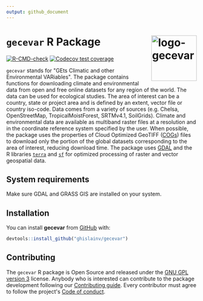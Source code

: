 ```yaml
---
output: github_document
---
```


<!-- README.md is generated from README.Rmd. Please edit that file -->

# `gecevar` R Package <img src="https://ecology.ghislainv.fr/gecevar/logo.svg" align="right" alt="logo-gecevar" width="120" />

[![R-CMD-check](https://github.com/ghislainv/gecevar/workflows/R-CMD-check/badge.svg)](https://github.com/ghislainv/gecevar/actions)
[![Codecov test coverage](https://codecov.io/gh/ghislainv/gecevar/branch/main/graph/badge.svg)](https://app.codecov.io/gh/ghislainv/gecevar?branch=main) 
<!-- [![CRAN Status](https://www.r-pkg.org/badges/version/gecevar)](https://cran.r-project.org/package=gecevar) -->
<!-- [![DOI](https://zenodo.org/badge/DOI/10.5281/zenodo.3253460.svg)](https://doi.org/10.5281/zenodo.3253460) -->
<!-- [![Downloads](https://cranlogs.r-pkg.org/badges/gecevar)](https://cran.r-project.org/package=gecevar) -->

`gecevar` stands for "GEts Climatic and other Environmental VARiables". The package contains functions for downloading climate and environmental data from open and free online datasets for any region of the world. The data can be used for ecological studies. The area of interest can be a country, state or project area and is defined by an extent, vector file or country iso-code. Data comes from a variety of sources (e.g. Chelsa, OpenStreetMap, TropicalMoistForest, SRTMv4.1, SoilGrids). Climate and environmental data are available as multiband raster files at a resolution and in the coordinate reference system specified by the user. When possible, the package uses the properties of Cloud Optimized GeoTIFF ([COGs](https://www.cogeo.org/)) files to download only the portion of the global datasets corresponding to the area of interest, reducing download time. The package uses [GDAL](https://gdal.org/) and the R libraries [`terra`](https://rspatial.org/) and [`sf`](https://r-spatial.github.io/sf/) for optimized processing of raster and vector geospatial data.

## System requirements

Make sure GDAL and GRASS GIS are installed on your system.

## Installation

You can install **gecevar** from [GitHub](https://github.com/ghislainv/gecevar) with:


```r
devtools::install_github("ghislainv/gecevar")
```

## Contributing

The `gecevar` R package is Open Source and released under the [GNU GPL version 3](https://www.gnu.org/licenses/gpl-3.0.en.html) license. Anybody who is interested can contribute to the package development following our [Contributing guide](CONTRIBUTING.html). Every contributor must agree to follow the project's [Code of conduct](CODE_OF_CONDUCT.html).

